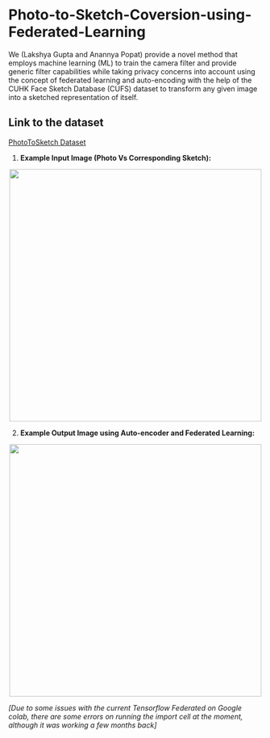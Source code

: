 # Photo-to-Sketch-Coversion-using-Federated-Learning

We (Lakshya Gupta and Anannya Popat) provide a novel method that employs machine learning (ML) to train the camera filter and provide generic filter capabilities while  taking privacy concerns into account using the concept of federated learning and auto-encoding with the help of the CUHK Face Sketch Database (CUFS) dataset to transform any given image into a sketched representation of itself.

## Link to the dataset
[PhotoToSketch Dataset](https://drive.google.com/drive/folders/10Sr3neBMvJlP2GAV1thIOkdWn83fDVcr?usp=sharing)

1. **Example Input Image (Photo Vs Corresponding Sketch):**
<p align="center"> 
  <img src="https://user-images.githubusercontent.com/59221653/202837687-7a9e334e-7d5c-4e8d-b715-82e37c828e67.png" width="500">
</p> 

2. **Example Output Image using Auto-encoder and Federated Learning:**
<p align="center"> 
  <img src="https://user-images.githubusercontent.com/59221653/202837752-c6f5bafb-9a13-4d1a-973b-3d72fd8396f9.png" width="500">
</p> 

*[Due to some issues with the current Tensorflow Federated on Google colab, there are some errors on running the import cell at the moment, although it was working a few months back]*
